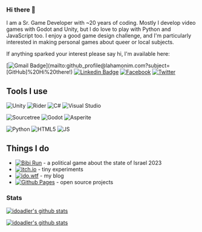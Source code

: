 ### Hi there 👋

<!--
## Hi there 👋
-->

I am a Sr. Game Developer with ~20 years of coding. 
Mostly I develop video games with Godot and Unity, but I do love to play with Python and JavaScript too.
I enjoy a good game design challenge, and I'm particularly interested in making personal games about queer or local subjects.


If anything sparked your interest please say hi, I'm available here:

[![Gmail Badge](https://img.shields.io/badge/-contact@lahamonim.com-c14438?style=flat-square&logo=Gmail&logoColor=white&link=mailto:github_profile@lahamonim.com?subject=[GitHub]%20Hi%20there!)](mailto:github_profile@lahamonim.com?subject=[GitHub]%20Hi%20there!) 
[![Linkedin Badge](https://img.shields.io/badge/-Ido%20Adler-0077B5?style=flat-square&logo=Linkedin&logoColor=white&link=https://www.linkedin.com/in/idoadler/)](https://www.linkedin.com/in/idoadler/)
[![Facebook](https://img.shields.io/badge/-Ido%20Adler-1877F2?style=flat-square&logo=facebook&logoColor=white&link=https://www.facebook.com/idoadler/)](https://www.facebook.com/idoadler/)
[![Twitter](https://img.shields.io/badge/-idowtf-1DA1F2?style=flat-square&logo=twitter&logoColor=white&link=https://twitter.com/idowtf)](https://twitter.com/idowtf)

## Tools I use
 ![Unity](https://img.shields.io/badge/Unity-100000?logo=unity&logoColor=white)
 ![Rider](https://img.shields.io/badge/Rider-000000?logo=Rider&logoColor=white)
 ![C#](https://img.shields.io/badge/-C%23-white?color=5C2D91&logo=csharp&logoColor=white) 
 ![Visual Studio](https://img.shields.io/badge/Visual_Studio-5C2D91?logo=visual%20studio&logoColor=white)

 ![Sourcetree](https://img.shields.io/badge/Sourcetree-0052CC?logo=Sourcetree&logoColor=white)
 ![Godot](https://img.shields.io/badge/Godot-v3.5-%23478cbf?logo=godot-engine&logoColor=white)
 ![Asperite](https://img.shields.io/badge/Aseprite-white?logo=Aseprite&logoColor=#7D929)

 ![Python](https://img.shields.io/badge/Python-3776AB?logo=python&logoColor=white)
 ![HTML5](https://img.shields.io/badge/HTML5-E34F26?logo=html5&logoColor=white)
 ![JS](https://img.shields.io/badge/JavaScript-F7DF1E?logo=javascript&logoColor=black)

## Things I do
- [![Bibi Run](https://img.shields.io/badge/Bibi_Run-blue)](https://bibirun.ido.wtf/) - a political game about the state of Israel 2023
- [![itch.io](https://img.shields.io/badge/itch.io-FA5C5C?logo=itchdotio&logoColor=white&link=https://idoadler.itch.io)](https://idoadler.itch.io) - tiny experiments
- [![ido.wtf](https://img.shields.io/badge/ido.wtf-21759B?logo=wordpress&logoColor=white&link=https://ido.wtf/)](https://ido.wtf/) - my blog
- [![Github Pages](https://img.shields.io/badge/Github%20Pages-100000?logo=github&logoColor=white&link=https://idoadler.github.io)](https://idoadler.github.io) - open source projects


### Stats
[![idoadler's github stats](https://github-readme-stats.vercel.app/api?username=idoadler&theme=dark&show_icons=true)](https://github.com/idoadler)

[![idoadler's github stats](https://github-readme-stats.vercel.app/api/top-langs/?username=idoadler&theme=blue-green)](https://github.com/idoadler)

